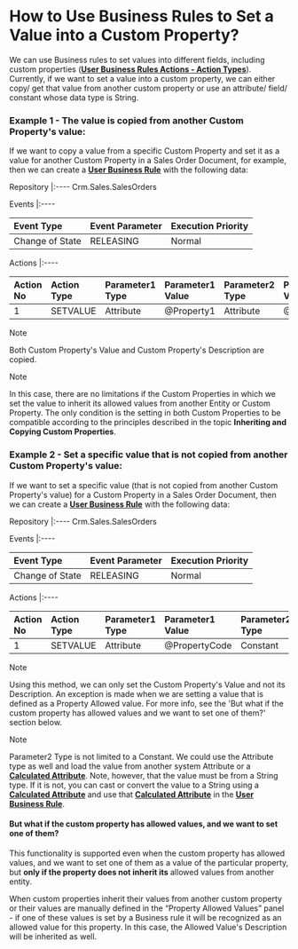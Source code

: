 # How to Use Business Rules to Set a Value into a Custom Property?
We can use Business rules to set values into different fields, including custom properties (**[User Business Rules Actions - Action Types](https://github.com/ErpNetDocs/tech/blob/master/advanced/business-rules/action-types/index.md)**). Currently, if we want to set a value into a custom property, we can either copy/ get that value from another custom property or use an attribute/ field/ constant whose data type is String.
 
### Example 1 - The value is copied from another Custom Property's value:
If we want to copy a value from a specific Custom Property and set it as a value for another Custom Property in a Sales Order Document, for example, then we can create a **[User Business Rule](https://github.com/ErpNetDocs/tech/blob/master/advanced/business-rules/index.md)**  with the following data:

Repository
|:----
Crm.Sales.SalesOrders

Events
|:----

Event Type|Event Parameter|Execution Priority
|:----|:----|:----
Change of State|RELEASING|Normal

Actions
|:----

Action No|Action Type|Parameter1 Type|Parameter1 Value|Parameter2 Type|Parameter2 Value
|:----|:----|:----|:----|:----|:----
1|SETVALUE|Attribute|@Property1|Attribute|@Property2

> [!Note]
> Both Custom Property's Value and Custom Property's Description are copied.
 
> [!Note]
> In this case, there are no limitations if the Custom Properties in which we set the value to inherit its allowed values from another Entity or Custom Property. The only condition is the setting in both Custom Properties to be compatible according to the principles described in the topic **Inheriting and Copying Custom Properties**.
 
### Example 2 -  Set a specific value that is not copied from another Custom Property's value:

If we want to set a specific value (that is not copied from another Custom Property's value) for a Custom Property in a Sales Order Document, then we can create a **[User Business Rule](https://github.com/ErpNetDocs/tech/blob/master/advanced/business-rules/index.md)** with the following data:

Repository
|:----
Crm.Sales.SalesOrders

Events
|:----

Event Type|Event Parameter|Execution Priority
|:----|:----|:----
Change of State|RELEASING|Normal

Actions
|:----

Action No|Action Type|Parameter1 Type|Parameter1 Value|Parameter2 Type|Parameter2 Value
|:----|:----|:----|:----|:----|:----
1|SETVALUE|Attribute|@PropertyCode|Constant|'StringValue01

> [!Note]
> Using this method, we can only set the Custom Property's Value and not its Description. An exception is made when we are setting a value that is defined as a Property Allowed value. For more info, see the 'But what if the custom property has allowed values and we want to set one of them?' section below.

> [!Note]
> Parameter2 Type is not limited to a Constant. We could use the Attribute type as well and load the value from another system Attribute or a **[Calculated Attribute](https://github.com/ErpNetDocs/tech/blob/master/advanced/calculated-attributes/index.md)**. Note, however, that the value must be from a String type. If it is not, you can cast or convert the value to a String using a **[Calculated Attribute](https://github.com/ErpNetDocs/tech/blob/master/advanced/calculated-attributes/index.md)** and use that **[Calculated Attribute](https://github.com/ErpNetDocs/tech/blob/master/advanced/calculated-attributes/index.md)** in the  **[User Business Rule](https://github.com/ErpNetDocs/tech/blob/master/advanced/business-rules/index.md)**.

#### But what if the custom property has allowed values, and we want to set one of them?

This functionality is supported even when the custom property has allowed values, and we want to set one of them as a value of the particular property, but **only if the property does not inherit its** allowed values from another entity. 

When custom properties inherit their values from another custom property or their values are manually defined in the “Property Allowed Values” panel - if one of these values is set by a Business rule it will be recognized as an allowed value for this property. In this case, the Allowed Value's Description will be inherited as well.
